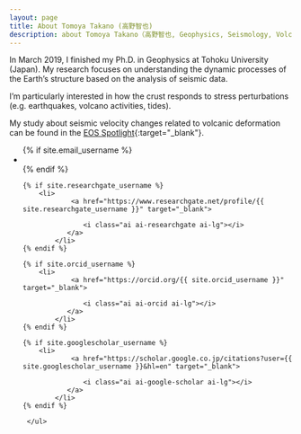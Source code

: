 ```yaml
---
layout: page
title: About Tomoya Takano (高野智也)
description: about Tomoya Takano（高野智也, Geophysics, Seismology, Volcanology)
---
```

In March 2019, I finished my Ph.D. in Geophysics at Tohoku University (Japan). My research focuses on understanding the dynamic processes of the Earth’s structure based on the analysis of seismic data.

I’m particularly interested in how the crust responds to stress perturbations (e.g. earthquakes, volcano activities, tides).

My study about seismic velocity changes related to volcanic deformation can be found in the [EOS Spotlight](https://eos.org/research-spotlights/quiet-volcanic-activity-changes-speed-of-ambient-seismic-waves){:target="_blank"}.

<div class="social-media-list-wrapper">
<ul class="social-media-list">
{% if site.email_username %}
<li>
<a href="mailto:{{ site.email_username }}">
<i class="fa fa-envelope fa-lg"></i>
</a>
</li>
{% endif %}
	
	{% if site.researchgate_username %}
  		<li>
				<a href="https://www.researchgate.net/profile/{{ site.researchgate_username }}" target="_blank">

      			   <i class="ai ai-researchgate ai-lg"></i>
			   </a>
  	        </li>
	{% endif %}

	{% if site.orcid_username %}
  		<li>
				<a href="https://orcid.org/{{ site.orcid_username }}" target="_blank">

      			   <i class="ai ai-orcid ai-lg"></i>
			   </a>
  	        </li>
	{% endif %}
	
	{% if site.googlescholar_username %}
  		<li>
				<a href="https://scholar.google.co.jp/citations?user={{ site.googlescholar_username }}&hl=en" target="_blank">

      			   <i class="ai ai-google-scholar ai-lg"></i>
			   </a>
  	        </li>
	{% endif %}
	
     </ul>
</div>